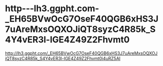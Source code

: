 http---lh3.ggpht.com-_EH65BVwOcG7OseF40QGB6xHS3J7uAreMxsOQXOJiQT8syzC4R85k_S4Y4vER3l-IGE4Z49Z2Fhvmt0
====================================================================================================

http://lh3.ggpht.com/_EH65BVwOcG7OseF40QGB6xHS3J7uAreMxsOQXOJiQT8syzC4R85k_S4Y4vER3l-IGE4Z49Z2Fhvmt0i4uRZ5AI
